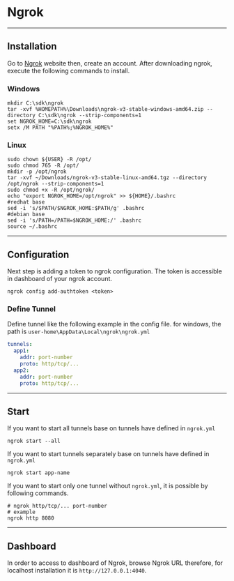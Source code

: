 # Ngrok

---

## Installation

Go to [Ngrok](https://ngrok.com/) website then, create an account. After downloading ngrok, execute the following commands to install.

### Windows

```shell
mkdir C:\sdk\ngrok
tar -xvf %HOMEPATH%\Downloads\ngrok-v3-stable-windows-amd64.zip --directory C:\sdk\ngrok --strip-components=1
set NGROK_HOME=C:\sdk\ngrok
setx /M PATH "%PATH%;%NGROK_HOME%"
```

### Linux

```shell
sudo chown ${USER} -R /opt/
sudo chmod 765 -R /opt/
mkdir -p /opt/ngrok
tar -xvf ~/Downloads/ngrok-v3-stable-linux-amd64.tgz --directory /opt/ngrok --strip-components=1
sudo chmod +x -R /opt/ngrok/
echo "export NGROK_HOME=/opt/ngrok" >> ${HOME}/.bashrc
#redhat base
sed -i 's/$PATH/$NGROK_HOME:$PATH/g' .bashrc
#debian base
sed -i 's/PATH=/PATH=$NGROK_HOME:/' .bashrc
source ~/.bashrc
```

---

## Configuration

Next step is adding a token to ngrok configuration. The token is accessible in dashboard of your ngrok account.

```shell
ngrok config add-authtoken <token>
```

### Define Tunnel

Define tunnel like the following example in the config file. for windows, the path is `user-home\AppData\Local\ngrok\ngrok.yml`

```yaml
tunnels:
  app1:
    addr: port-number
    proto: http/tcp/...
  app2:
    addr: port-number
    proto: http/tcp/...
```

---

## Start

If you want to start all tunnels base on tunnels have defined in `ngrok.yml`

```shell
ngrok start --all 
```

If you want to start tunnels separately base on tunnels have defined in `ngrok.yml`

```shell
ngrok start app-name 
```

If you want to start only one tunnel without `ngrok.yml`, it is possible by following commands.

```shell
# ngrok http/tcp/... port-number
# example
ngrok http 8080
```

---

## Dashboard

In order to access to dashboard of Ngrok, browse Ngrok URL therefore, for localhost installation it is `http://127.0.0.1:4040`.
